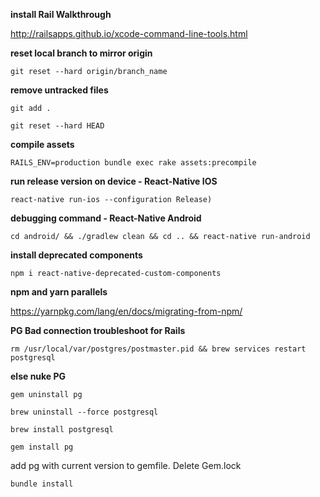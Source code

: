 **install Rail Walkthrough**

http://railsapps.github.io/xcode-command-line-tools.html

**reset local branch to mirror origin**

```git reset --hard origin/branch_name```

**remove untracked files**

```git add .```

```git reset --hard HEAD```

**compile assets**

```RAILS_ENV=production bundle exec rake assets:precompile```

**run release version on device - React-Native IOS**

```react-native run-ios --configuration Release)```

**debugging command - React-Native Android**

```cd android/ && ./gradlew clean && cd .. && react-native run-android```

**install deprecated components**

```npm i react-native-deprecated-custom-components```

**npm and yarn parallels**

https://yarnpkg.com/lang/en/docs/migrating-from-npm/

**PG Bad connection troubleshoot for Rails**

```rm /usr/local/var/postgres/postmaster.pid && brew services restart postgresql```

****else nuke PG****

```gem uninstall pg```

```brew uninstall --force postgresql```

```brew install postgresql```

```gem install pg```

add pg with current version to gemfile. Delete Gem.lock

```bundle install```
